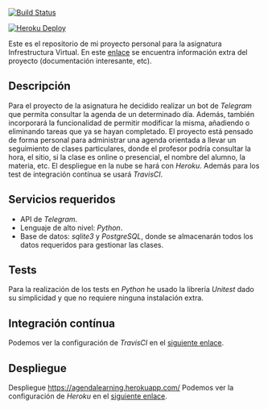 [![Build Status](https://travis-ci.org/mirismr/proyectoIV17-18.svg?branch=master)](https://travis-ci.org/mirismr/proyectoIV17-18)

[![Heroku Deploy](https://www.herokucdn.com/deploy/button.svg)](https://agendalearning.herokuapp.com/)

Este es el repositorio de mi proyecto personal para la asignatura Infrestructura Virtual. En este [enlace](https://mirismr.github.io/proyectoIV17-18/) se encuentra información extra del proyecto (documentación interesante, etc).

## Descripción
Para el proyecto de la asignatura he decidido realizar un bot de *Telegram* que permita consultar la agenda de un determinado día. Además, también incorporará la funcionalidad de permitir modificar la misma, añadiendo o eliminando tareas que ya se hayan completado. El proyecto está pensado de forma personal para administrar una agenda orientada a llevar un seguimiento de clases particulares, donde el profesor podría consultar la hora, el sitio, si la clase es online o presencial, el nombre del alumno, la materia, etc.
El despliegue en la nube se hará con *Heroku*. Además para los test de integración contínua se usará *TravisCI*.

## Servicios requeridos
- API de *Telegram*.
- Lenguaje de alto nivel: *Python*.
- Base de datos: *sqlite3* y *PostgreSQL*, donde se almacenarán todos los datos requeridos para gestionar las clases.

## Tests
Para la realización de los tests en *Python* he usado la librería *Unitest* dado su simplicidad y que no requiere ninguna instalación extra.

## Integración contínua
Podemos ver la configuración de *TravisCI* en el [siguiente enlace](https://mirismr.github.io/proyectoIV17-18/).

## Despliegue
Despliegue https://agendalearning.herokuapp.com/
Podemos ver la configuración de *Heroku* en el [siguiente enlace](https://mirismr.github.io/proyectoIV17-18/).